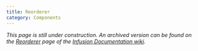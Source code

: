 ```yaml
---
title: Reorderer
category: Components
---
```


_This page is still under construction. An archived version can be found on the
[Reorderer](http://wiki.fluidproject.org/display/docs/Reorderer) page of the [Infusion Documentation
wiki](http://wiki.fluidproject.org/display/docs/Infusion+Documentation)._
